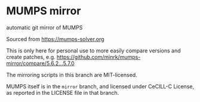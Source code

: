 # MUMPS mirror

automatic git mirror of MUMPS

Sourced from https://mumps-solver.org

This is only here for personal use to more easily compare versions and create patches,
e.g. https://github.com/minrk/mumps-mirror/compare/5.6.2...5.7.0

The mirroring scripts in this branch are MIT-licensed.

MUMPS itself is in the `mirror` branch, and licensed under CeCILL-C License, as reported in the LICENSE file in that branch.
